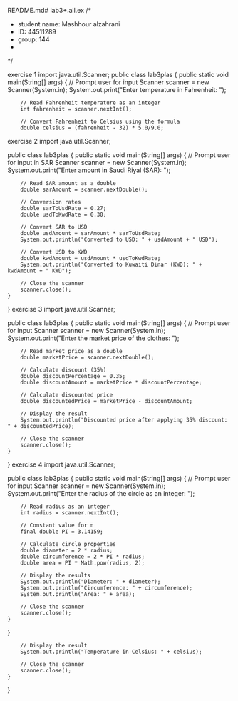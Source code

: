 README.md# lab3+.all.ex
/*
* student name: Mashhour alzahrani
* ID: 44511289
* group: 144
*
*/

exercise 1
import java.util.Scanner; 
public class lab3plas {
    public static void main(String[] args) {
        // Prompt user for input
        Scanner scanner = new Scanner(System.in);
        System.out.print("Enter temperature in Fahrenheit: ");

        // Read Fahrenheit temperature as an integer
        int fahrenheit = scanner.nextInt();

        // Convert Fahrenheit to Celsius using the formula
        double celsius = (fahrenheit - 32) * 5.0/9.0;

exercise 2
import java.util.Scanner;

public class lab3plas {
    public static void main(String[] args) {
        // Prompt user for input in SAR
        Scanner scanner = new Scanner(System.in);
        System.out.print("Enter amount in Saudi Riyal (SAR): ");

        // Read SAR amount as a double
        double sarAmount = scanner.nextDouble();

        // Conversion rates
        double sarToUsdRate = 0.27;
        double usdToKwdRate = 0.30;

        // Convert SAR to USD
        double usdAmount = sarAmount * sarToUsdRate;
        System.out.println("Converted to USD: " + usdAmount + " USD");

        // Convert USD to KWD
        double kwdAmount = usdAmount * usdToKwdRate;
        System.out.println("Converted to Kuwaiti Dinar (KWD): " + kwdAmount + " KWD");

        // Close the scanner
        scanner.close();
    }
}
exercise 3
import java.util.Scanner;

public class lab3plas {
    public static void main(String[] args) {
        // Prompt user for input
        Scanner scanner = new Scanner(System.in);
        System.out.print("Enter the market price of the clothes: ");

        // Read market price as a double
        double marketPrice = scanner.nextDouble();

        // Calculate discount (35%)
        double discountPercentage = 0.35;
        double discountAmount = marketPrice * discountPercentage;

        // Calculate discounted price
        double discountedPrice = marketPrice - discountAmount;

        // Display the result
        System.out.println("Discounted price after applying 35% discount: " + discountedPrice);

        // Close the scanner
        scanner.close();
    }
}
exercise 4
import java.util.Scanner;

public class lab3plas {
    public static void main(String[] args) {
        // Prompt user for input
        Scanner scanner = new Scanner(System.in);
        System.out.print("Enter the radius of the circle as an integer: ");

        // Read radius as an integer
        int radius = scanner.nextInt();

        // Constant value for π
        final double PI = 3.14159;

        // Calculate circle properties
        double diameter = 2 * radius;
        double circumference = 2 * PI * radius;
        double area = PI * Math.pow(radius, 2);

        // Display the results
        System.out.println("Diameter: " + diameter);
        System.out.println("Circumference: " + circumference);
        System.out.println("Area: " + area);

        // Close the scanner
        scanner.close();
    }
}






















































        

        // Display the result
        System.out.println("Temperature in Celsius: " + celsius);

        // Close the scanner
        scanner.close();
    }
}
